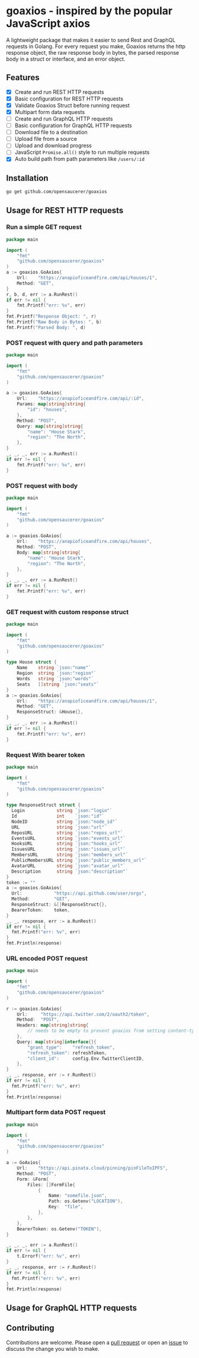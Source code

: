 # goaxios - inspired by the popular JavaScript axios

A lightweight package that makes it easier to send Rest and GraphQL requests in Golang.
For every request you make, Goaxios returns the http response object, the raw response body in bytes, the parsed response body in a struct or interface, and an error object.

## Features

- [x] Create and run REST HTTP requests
- [x] Basic configuration for REST HTTP requests
- [x] Validate Goaxios Struct before running request
- [x] Multipart form data requests
- [ ] Create and run GraphQL HTTP requests
- [ ] Basic configuration for GraphQL HTTP requests
- [ ] Download file to a destination
- [ ] Upload file from a source
- [ ] Upload and download progress
- [ ] JavaScript `Promise.all()` style to run multiple requests
- [x] Auto build path from path parameters like `/users/:id`

## Installation

```bash
go get github.com/opensaucerer/goaxios
```

## Usage for REST HTTP requests

### Run a simple GET request

```go
package main

import (
    "fmt"
    "github.com/opensaucerer/goaxios"
)
a := goaxios.GoAxios{
    Url:    "https://anapioficeandfire.com/api/houses/1",
    Method: "GET",
}
r, b, d, err := a.RunRest()
if err != nil {
    fmt.Printf("err: %v", err)
}
fmt.Printf("Response Object: ", r)
fmt.Printf("Raw Body in Bytes: ", b)
fmt.Printf("Parsed Body: ", d)
```

### POST request with query and path parameters

```go
package main

import (
    "fmt"
    "github.com/opensaucerer/goaxios"
)

a := goaxios.GoAxios{
    Url:    "https://anapioficeandfire.com/api/:id",
    Params: map[string]string{
        "id": "houses",
    },
    Method: "POST",
    Query: map[string]string{
        "name": "House Stark",
        "region": "The North",
    },
}
_, _, _, err := a.RunRest()
if err != nil {
    fmt.Printf("err: %v", err)
}
```

### POST request with body

```go
package main

import (
    "fmt"
    "github.com/opensaucerer/goaxios"
)

a := goaxios.GoAxios{
    Url:    "https://anapioficeandfire.com/api/houses",
    Method: "POST",
    Body: map[string]string{
        "name": "House Stark",
        "region": "The North",
    },
}
_, _, _, err := a.RunRest()
if err != nil {
    fmt.Printf("err: %v", err)
}
```

### GET request with custom response struct

```go
package main

import (
    "fmt"
    "github.com/opensaucerer/goaxios"
)

type House struct {
    Name    string `json:"name"`
    Region  string `json:"region"`
    Words   string `json:"words"`
    Seats   []string `json:"seats"`
}
a := goaxios.GoAxios{
    Url:    "https://anapioficeandfire.com/api/houses/1",
    Method: "GET",
    ResponseStruct: &House{},
}
_, _, _, err := a.RunRest()
if err != nil {
    fmt.Printf("err: %v", err)
}
```

### Request With bearer token

```go
package main

import (
    "fmt"
    "github.com/opensaucerer/goaxios"
)

type ResponseStruct struct {
  Login            string `json:"login"`
  Id               int    `json:"id"`
  NodeID           string `json:"node_id"`
  URL              string `json:"url"`
  ReposURL         string `json:"repos_url"`
  EventsURL        string `json:"events_url"`
  HooksURL         string `json:"hooks_url"`
  IssuesURL        string `json:"issues_url"`
  MembersURL       string `json:"members_url"`
  PublicMembersURL string `json:"public_members_url"`
  AvatarURL        string `json:"avatar_url"`
  Description      string `json:"description"`
}
token := ""
a := goaxios.GoAxios{
  Url:            "https://api.github.com/user/orgs",
  Method:         "GET",
  ResponseStruct: &[]ResponseStruct{},
  BearerToken:    token,
}
_, _, response, err := a.RunRest()
if err != nil {
  fmt.Printf("err: %v", err)
}
fmt.Println(response)
```

### URL encoded POST request

```go
package main

import (
    "fmt"
    "github.com/opensaucerer/goaxios"
)

r := goaxios.GoAxios{
    Url:     "https://api.twitter.com/2/oauth2/token",
    Method:  "POST",
    Headers: map[string]string{
        // needs to be empty to prevent goaxios from setting content-type to application/json
    },
    Query: map[string]interface{}{
        "grant_type":    "refresh_token",
        "refresh_token": refreshToken,
        "client_id":     config.Env.TwitterClientID,
    },
}
_, _, response, err := r.RunRest()
if err != nil {
  fmt.Printf("err: %v", err)
}
fmt.Println(response)
```

### Multipart form data POST request

```go
package main

import (
    "fmt"
    "github.com/opensaucerer/goaxios"
)

a := GoAxios{
    Url:    "https://api.pinata.cloud/pinning/pinFileToIPFS",
    Method: "POST",
    Form: &Form{
        Files: []FormFile{
            {
                Name: "somefile.json",
                Path: os.Getenv("LOCATION"),
                Key:  "file",
            },
        },
    },
    BearerToken: os.Getenv("TOKEN"),
}

_, _, _, err := a.RunRest()
if err != nil {
    t.Errorf("err: %v", err)
}
_, _, response, err := r.RunRest()
if err != nil {
  fmt.Printf("err: %v", err)
}
fmt.Println(response)
```

## Usage for GraphQL HTTP requests

## Contributing

Contributions are welcome. Please open a [pull request](https://github.com/opensaucerer/goaxios/pulls) or open an [issue](https://github.com/opensaucerer/goaxios/issues) to discuss the change you wish to make.

